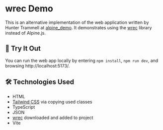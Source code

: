 # wrec Demo

This is an alternative implementation of the web application
written by Hunter Trammell at
[alpine_demo](https://github.com/huntikins/alpine_demo).
It demonstrates using the
[wrec](https://www.npmjs.com/package/wrec) library instead of Alpine.js.

## 🧪 Try It Out

You can run the web app locally by entering `npm install`, `npm run dev`,
and browsing http://localhost:5173/.

## 🛠 Technologies Used

- HTML
- [Tailwind CSS](https://tailwindcss.com/) via copying used classes
- TypeScript
- JSON
- [wrec](https://www.npmjs.com/package/wrec) downloaded and added to project
- Vite
